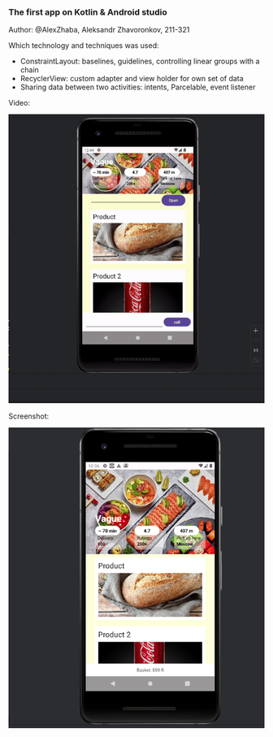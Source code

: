 ### The first app on Kotlin & Android studio

Author: @AlexZhaba, Aleksandr Zhavoronkov, 211-321

Which technology and techniques was used:
- ConstraintLayout: baselines, guidelines, controlling linear groups with a chain
- RecyclerView: custom adapter and view holder for own set of data
- Sharing data between two activities: intents, Parcelable, event listener

Video:

![video_app.mov](./docs/app_gif_1.gif)

Screenshot:

![app_screen.png](./docs/app_screen.png)

